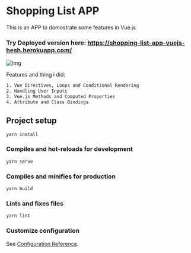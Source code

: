 # Shopping List APP
This is an APP to domostrate some features in Vue.js
### Try Deployed version here: https://shopping-list-app-vuejs-hesh.herokuapp.com/

![img](https://i.imgur.com/DimYFmU.png)

Features and thing i did:
```html
1. Vue Directives, Loops and Conditional Rendering
2. Handling User Inputs
3. Vue.js Methods and Computed Properties
4. Attribute and Class Bindings
```


## Project setup
```
yarn install
```

### Compiles and hot-reloads for development
```
yarn serve
```

### Compiles and minifies for production
```
yarn build
```

### Lints and fixes files
```
yarn lint
```

### Customize configuration
See [Configuration Reference](https://cli.vuejs.org/config/).
